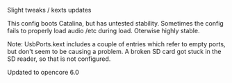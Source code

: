 Slight tweaks / kexts updates

This config boots Catalina, but has untested stability.   Sometimes the config fails to properly load audio /etc  during load.  Oterwise highly stable.

Note:  UsbPorts.kext includes a couple of entries which refer to empty ports, but don't seem to be causing a problem.  A broken SD card got stuck in the SD reader, so that is not configured.

Updated to opencore 6.0